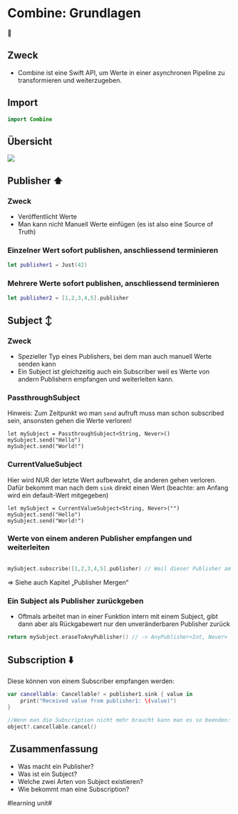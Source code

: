 # Combine: Grundlagen
🔀

## Zweck

- Combine ist eine Swift API, um Werte in einer asynchronen Pipeline zu transformieren und weiterzugeben.

## Import

```swift
import Combine
```

## Übersicht

![][image-1]

## Publisher ⬆️

### Zweck
- Veröffentlicht Werte
- Man kann nicht Manuell Werte einfügen (es ist also eine Source of Truth)

### Einzelner Wert sofort publishen, anschliessend terminieren
```swift
let publisher1 = Just(42)
```

### Mehrere Werte sofort publishen, anschliessend terminieren
```swift
let publisher2 = [1,2,3,4,5].publisher
```


## Subject ↕️

### Zweck
- Spezieller Typ eines Publishers, bei dem man auch manuell Werte senden kann
- Ein Subject ist gleichzeitig auch ein Subscriber weil es Werte von andern Publishern empfangen und weiterleiten kann.

### PassthroughSubject

Hinweis: Zum Zeitpunkt wo man `send` aufruft muss man schon subscribed sein, ansonsten gehen die Werte verloren!

```
let mySubject = PassthroughSubject<String, Never>()
mySubject.send("Hello")
mySubject.send("World!")
```

### CurrentValueSubject

Hier wird NUR der letzte Wert aufbewahrt, die anderen gehen verloren. Dafür bekommt man nach dem `sink` direkt einen Wert (beachte: am Anfang wird ein default-Wert mitgegeben)

```
let mySubject = CurrentValueSubject<String, Never>("")
mySubject.send("Hello")
mySubject.send("World!")
```


### Werte von einem anderen Publisher empfangen und weiterleiten

```swift

mySubject.subscribe([1,2,3,4,5].publisher) // Weil dieser Publisher am Ende die Pipeline terminiert, wird auch mySubject terminiert
```

=\> Siehe auch Kapitel „Publisher Mergen“

### Ein Subject als Publisher zurückgeben

- Oftmals arbeitet man in einer Funktion intern mit einem Subject, gibt dann aber als Rückgabewert nur den unveränderbaren Publisher zurück

```swift
return mySubject.eraseToAnyPublisher() // -> AnyPublisher<Int, Never>
```


## Subscription ⬇️

Diese können von einem Subscriber empfangen werden:
```swift
var cancellable: Cancellable? = publisher1.sink { value in
	print("Received value from publisher1: \(value)")
}

//Wenn man die Subscription nicht mehr braucht kann man es so beenden:
object?.cancellable.cancel()
```

##  Zusammenfassung
- Was macht ein Publisher?
- Was ist ein Subject?
- Welche zwei Arten von Subject existieren?
- Wie bekommt man eine Subscription?

[image-1]:	assets/Combine-Rollen.drawio.png

#learning unit#